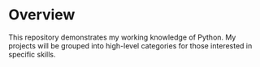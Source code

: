 # **Overview**
This repository demonstrates my working knowledge of Python.  My projects will be grouped into high-level categories for those interested in specific skills.     
